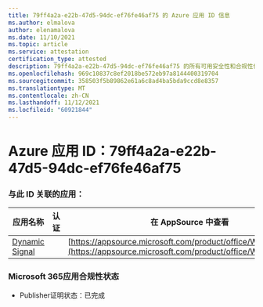 ```yaml
---
title: 79ff4a2a-e22b-47d5-94dc-ef76fe46af75 的 Azure 应用 ID 信息
ms.author: elmalova
author: elenamalova
ms.date: 11/10/2021
ms.topic: article
ms.service: attestation
certification_type: attested
description: 79ff4a2a-e22b-47d5-94dc-ef76fe46af75 的所有可用安全性和合规性信息。
ms.openlocfilehash: 969c10837c8ef2018be572eb97a8144400319704
ms.sourcegitcommit: 358503f5b89862e61a6c8ad4ba5bda9ccd8e8357
ms.translationtype: MT
ms.contentlocale: zh-CN
ms.lasthandoff: 11/12/2021
ms.locfileid: "60921844"
---
```

# <a name="azure-app-id-79ff4a2a-e22b-47d5-94dc-ef76fe46af75"></a>Azure 应用 ID：79ff4a2a-e22b-47d5-94dc-ef76fe46af75


### <a name="apps-associated-with-this-id"></a>与此 ID 关联的应用：
| **应用名称** | **认证** | **在 AppSource 中查看** |
|--------------|---------------|-----------------------|
| [Dynamic Signal](https://docs.microsoft.com/microsoft-365-app-certification/forward/WA200000102) |  | [https://appsource.microsoft.com/product/office/WA200000102](https://appsource.microsoft.com/product/office/WA200000102) |

### <a name="microsoft-365-app-compliance-status"></a>Microsoft 365应用合规性状态
- Publisher证明状态：已完成
